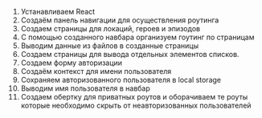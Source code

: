 1. Устанавливаем React
2. Создаём панель навигации для осуществления роутинга
3. Создаем страницы для локаций, героев и эпизодов
4. С помощью созданного навбара организуем гоутинг по страницам
5. Выводим данные из файлов в созданные страницы
6. Создаем страницы для вывода отдельных элементов списков.
7. Создаем форму авторизации
8. Создаём контекст для имени пользователя
9. Сохраняем авторизованного пользователя в local storage
10. Выводим имя пользователя в навбар
11. Создаем обертку для приватных роутов и оборачиваем те роуты которые необходимо скрыть от неавторизованных пользователей
